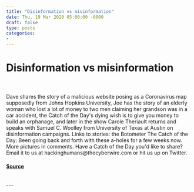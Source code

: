 ```yaml
---
title: "Disinformation vs misinformation"
date: Thu, 19 Mar 2020 05:00:00 -0000
draft: false
type: posts
categories: 
- 
---
```

# Disinformation vs misinformation

<br/>

<br/>
Dave shares the story of a malicious website posing as a Coronavirus map supposedly from Johns Hopkins University, Joe has the story of an elderly woman who lost a lot of money to two men claiming her grandson was in a car accident, the Catch of the Day's dying wish is to give you money to build an orphanage, and later in the show Carole Theriault returns and speaks with Samuel C. Woolley from University of Texas at Austin on disinformation campaigns. Links to stories: the Botometer The Catch of the Day: Been going back and forth with these a-holes for a few weeks now. More pictures in comments. Have a Catch of the Day you'd like to share? Email it to us at hackinghumans@thecyberwire.com or hit us up on Twitter.

#### [Source](https://thecyberwire.com/podcasts/hacking-humans/90/notes)

<br/>
---
